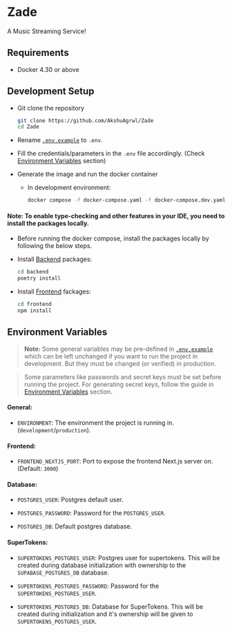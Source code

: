 # Zade
A Music Streaming Service!

## Requirements
- Docker 4.30 or above

## Development Setup
- Git clone the repository
    
    ```sh
    git clone https://github.com/AkshuAgrwl/Zade
    cd Zade
    ```

- Rename [`.env.example`](./.env.example) to `.env`.

- Fill the credentials/parameters in the `.env` file accordingly. (Check [Environment Variables](#environment-variables) section)

- Generate the image and run the docker container
    - In development environment:
        
        ```sh
        docker compose -f docker-compose.yaml -f docker-compose.dev.yaml up --watch
        ```

#### **Note**: To enable type-checking and other features in your IDE, you need to install the packages locally.

- Before running the docker compose, install the packages locally by following the below steps.

- Install [Backend](./backend/) packages:

    ```sh
    cd backend
    poetry install
    ```

- Install [Frontend](./frontend/) fackages:

    ```sh
    cd frontend
    npm install
    ```

## Environment Variables

> **Note:** Some general variables may be pre-defined in [`.env.example`](./.env.example) which can be left unchanged if you want to run the project in development. But they must be changed (or verified) in production.

> Some parameters like passwords and secret keys must be set before running the project. For generating secret keys, follow the guide in [Environment Variables](#environment-variables) section.


#### General:

- `ENVIRONMENT`: The environment the project is running in. (`development`/`production`).

#### Frontend:

- `FRONTEND_NEXTJS_PORT`: Port to expose the frontend Next.js server on. (Default: `3000`)

#### Database:

- `POSTGRES_USER`: Postgres default user.

- `POSTGRES_PASSWORD`: Password for the `POSTGRES_USER`.

- `POSTGRES_DB`: Default postgres database.

#### SuperTokens:

- `SUPERTOKENS_POSTGRES_USER`: Postgres user for supertokens. This will be created during database initialization with ownership to the `SUPABASE_POSTGRES_DB` database.

- `SUPERTOKENS_POSTGRES_PASSWORD`: Password for the `SUPERTOKENS_POSTGRES_USER`.

- `SUPERTOKENS_POSTGRES_DB`: Database for SuperTokens. This will be created during initialization and it's ownership will be given to `SUPERTOKENS_POSTGRES_USER`.
